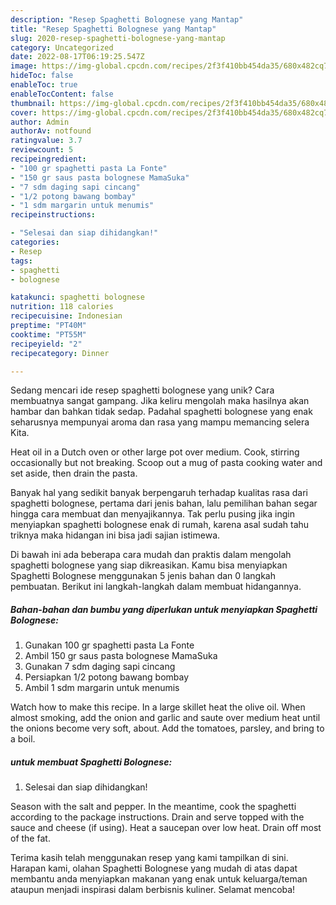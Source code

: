 ```yaml
---
description: "Resep Spaghetti Bolognese yang Mantap"
title: "Resep Spaghetti Bolognese yang Mantap"
slug: 2020-resep-spaghetti-bolognese-yang-mantap
category: Uncategorized
date: 2022-08-17T06:19:25.547Z
image: https://img-global.cpcdn.com/recipes/2f3f410bb454da35/680x482cq70/spaghetti-bolognese-foto-resep-utama.jpg
hideToc: false
enableToc: true
enableTocContent: false
thumbnail: https://img-global.cpcdn.com/recipes/2f3f410bb454da35/680x482cq70/spaghetti-bolognese-foto-resep-utama.jpg
cover: https://img-global.cpcdn.com/recipes/2f3f410bb454da35/680x482cq70/spaghetti-bolognese-foto-resep-utama.jpg
author: Admin
authorAv: notfound
ratingvalue: 3.7
reviewcount: 5
recipeingredient:
- "100 gr spaghetti pasta La Fonte"
- "150 gr saus pasta bolognese MamaSuka"
- "7 sdm daging sapi cincang"
- "1/2 potong bawang bombay"
- "1 sdm margarin untuk menumis"
recipeinstructions:

- "Selesai dan siap dihidangkan!"
categories:
- Resep
tags:
- spaghetti
- bolognese

katakunci: spaghetti bolognese 
nutrition: 118 calories
recipecuisine: Indonesian
preptime: "PT40M"
cooktime: "PT55M"
recipeyield: "2"
recipecategory: Dinner

---
```





Sedang mencari ide resep spaghetti bolognese yang unik? Cara membuatnya sangat gampang. Jika keliru mengolah maka hasilnya akan hambar dan bahkan tidak sedap. Padahal spaghetti bolognese yang enak seharusnya mempunyai aroma dan rasa yang mampu memancing selera Kita.





Heat oil in a Dutch oven or other large pot over medium. Cook, stirring occasionally but not breaking. Scoop out a mug of pasta cooking water and set aside, then drain the pasta.

Banyak hal yang sedikit banyak berpengaruh terhadap kualitas rasa dari spaghetti bolognese, pertama dari jenis bahan, lalu pemilihan bahan segar hingga cara membuat dan menyajikannya. Tak perlu pusing jika ingin menyiapkan spaghetti bolognese enak di rumah, karena asal sudah tahu triknya maka hidangan ini bisa jadi sajian istimewa.






Di bawah ini ada beberapa cara mudah dan praktis dalam mengolah spaghetti bolognese yang siap dikreasikan. Kamu bisa menyiapkan Spaghetti Bolognese menggunakan 5 jenis bahan dan 0 langkah pembuatan. Berikut ini langkah-langkah dalam membuat hidangannya.

<!--inarticleads1-->

##### Bahan-bahan dan bumbu yang diperlukan untuk menyiapkan Spaghetti Bolognese:

1. Gunakan 100 gr spaghetti pasta La Fonte
1. Ambil 150 gr saus pasta bolognese MamaSuka
1. Gunakan 7 sdm daging sapi cincang
1. Persiapkan 1/2 potong bawang bombay
1. Ambil 1 sdm margarin untuk menumis


Watch how to make this recipe. In a large skillet heat the olive oil. When almost smoking, add the onion and garlic and saute over medium heat until the onions become very soft, about. Add the tomatoes, parsley, and bring to a boil. 

<!--inarticleads2-->

#####  untuk membuat Spaghetti Bolognese:


1. Selesai dan siap dihidangkan!

Season with the salt and pepper. In the meantime, cook the spaghetti according to the package instructions. Drain and serve topped with the sauce and cheese (if using). Heat a saucepan over low heat. Drain off most of the fat. 

Terima kasih telah menggunakan resep yang kami tampilkan di sini. Harapan kami, olahan Spaghetti Bolognese yang mudah di atas dapat membantu anda menyiapkan makanan yang enak untuk keluarga/teman ataupun menjadi inspirasi dalam berbisnis kuliner. Selamat mencoba!

